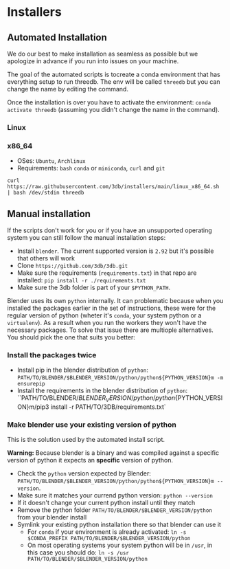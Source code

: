 # Installers

## Automated Installation

We do our best to make installation as seamless as possible but we apologize in advance if you run into issues on your machine.

The goal of the automated scripts is tocreate a conda environment that has everything setup to run threedb. The env will be called `threedb` but you can change the name by editing the command.

Once the installation is over you have to activate the environment: `conda activate threedb` (assuming you didn't change the name in the command).

### Linux

### x86_64

- OSes: `Ubuntu`, `Archlinux`
- Requirements: `bash` `conda` or `miniconda`, `curl` and `git`

`curl https://raw.githubusercontent.com/3db/installers/main/linux_x86_64.sh | bash /dev/stdin threedb`

## Manual installation

If the scripts don't work for you or if you have an unsupported operating system you can still follow the manual installation steps:

- Install `blender`. The current supported version is `2.92` but it's possible that others will work
- Clone `https://github.com/3db/3db.git`
- Make sure the requirements (`requirements.txt`) in that repo are installed: `pip install -r ./requirements.txt`
- Make sure the 3db folder is part of your `$PYTHON_PATH`.

Blender uses its own `python` internally. It can problematic because when you installed the packages earlier in the set of instructions, these were for the regular version of python (wheter it's `conda`, your system python or a `virtualenv`). As a result when you run the workers they won't have the necessary packages. To solve that issue there are multiople alternatives. You should pick the one that suits you better:

### Install the packages twice

- Install pip in the blender distribution of `python`: `PATH/TO/BLENDER/$BLENDER_VERSION/python/python${PYTHON_VERSION}m -m ensurepip`
- Install the requirements in the blender distribution of `python`: ``PATH/TO/BLENDER/$BLENDER_VERSION/python/python${PYTHON_VERSION}m/pip3 install -r PATH/TO/3DB/requirements.txt`

### Make blender use your existing version of python

This is the solution used by the automated install script.

**Warning:** Because blender is a binary and was compiled against a specific version of python it expects an **specific** version of python. 

- Check the `python` version expected by Blender: `PATH/TO/BLENDER/$BLENDER_VERSION/python/python${PYTHON_VERSION}m --version`.
- Make sure it matches your currend python version: `python --version`
- If it doesn't change your current python install until they match
- Remove the python folder `PATH/TO/BLENDER/$BLENDER_VERSION/python` from your blender install
- Symlink your existing python installation there so that blender can use it
  - For `conda` if your environment is already activated: `ln -s $CONDA_PREFIX PATH/TO/BLENDER/$BLENDER_VERSION/python`
  - On most operating systems your system python will be in `/usr`, in this case you should do: `ln -s /usr PATH/TO/BLENDER/$BLENDER_VERSION/python`
